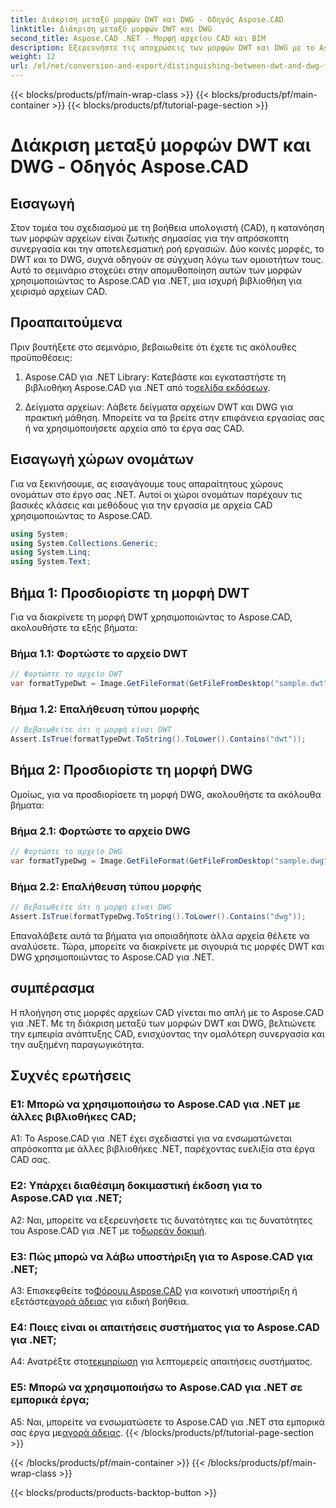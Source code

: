 ```yaml
---
title: Διάκριση μεταξύ μορφών DWT και DWG - Οδηγός Aspose.CAD
linktitle: Διάκριση μεταξύ μορφών DWT και DWG
second_title: Aspose.CAD .NET - Μορφή αρχείου CAD και BIM
description: Εξερευνήστε τις αποχρώσεις των μορφών DWT και DWG με το Aspose.CAD για .NET. Διακρίνετε μεταξύ αυτών των τύπων αρχείων CAD χωρίς κόπο.
weight: 12
url: /el/net/conversion-and-export/distinguishing-between-dwt-and-dwg-formats/
---
```


{{< blocks/products/pf/main-wrap-class >}}
{{< blocks/products/pf/main-container >}}
{{< blocks/products/pf/tutorial-page-section >}}

# Διάκριση μεταξύ μορφών DWT και DWG - Οδηγός Aspose.CAD

## Εισαγωγή

Στον τομέα του σχεδιασμού με τη βοήθεια υπολογιστή (CAD), η κατανόηση των μορφών αρχείων είναι ζωτικής σημασίας για την απρόσκοπτη συνεργασία και την αποτελεσματική ροή εργασιών. Δύο κοινές μορφές, το DWT και το DWG, συχνά οδηγούν σε σύγχυση λόγω των ομοιοτήτων τους. Αυτό το σεμινάριο στοχεύει στην απομυθοποίηση αυτών των μορφών χρησιμοποιώντας το Aspose.CAD για .NET, μια ισχυρή βιβλιοθήκη για χειρισμό αρχείων CAD.

## Προαπαιτούμενα

Πριν βουτήξετε στο σεμινάριο, βεβαιωθείτε ότι έχετε τις ακόλουθες προϋποθέσεις:

1.  Aspose.CAD για .NET Library: Κατεβάστε και εγκαταστήστε τη βιβλιοθήκη Aspose.CAD για .NET από το[σελίδα εκδόσεων](https://releases.aspose.com/cad/net/).

2. Δείγματα αρχείων: Λάβετε δείγματα αρχείων DWT και DWG για πρακτική μάθηση. Μπορείτε να τα βρείτε στην επιφάνεια εργασίας σας ή να χρησιμοποιήσετε αρχεία από τα έργα σας CAD.

## Εισαγωγή χώρων ονομάτων

Για να ξεκινήσουμε, ας εισαγάγουμε τους απαραίτητους χώρους ονομάτων στο έργο σας .NET. Αυτοί οι χώροι ονομάτων παρέχουν τις βασικές κλάσεις και μεθόδους για την εργασία με αρχεία CAD χρησιμοποιώντας το Aspose.CAD.

```csharp
using System;
using System.Collections.Generic;
using System.Linq;
using System.Text;
```

## Βήμα 1: Προσδιορίστε τη μορφή DWT

Για να διακρίνετε τη μορφή DWT χρησιμοποιώντας το Aspose.CAD, ακολουθήστε τα εξής βήματα:

### Βήμα 1.1: Φορτώστε το αρχείο DWT

```csharp
// Φορτώστε το αρχείο DWT
var formatTypeDwt = Image.GetFileFormat(GetFileFromDesktop("sample.dwt"));
```

### Βήμα 1.2: Επαλήθευση τύπου μορφής

```csharp
// Βεβαιωθείτε ότι η μορφή είναι DWT
Assert.IsTrue(formatTypeDwt.ToString().ToLower().Contains("dwt"));
```

## Βήμα 2: Προσδιορίστε τη μορφή DWG

Ομοίως, για να προσδιορίσετε τη μορφή DWG, ακολουθήστε τα ακόλουθα βήματα:

### Βήμα 2.1: Φορτώστε το αρχείο DWG

```csharp
// Φορτώστε το αρχείο DWG
var formatTypeDwg = Image.GetFileFormat(GetFileFromDesktop("sample.dwg"));
```

### Βήμα 2.2: Επαλήθευση τύπου μορφής

```csharp
// Βεβαιωθείτε ότι η μορφή είναι DWG
Assert.IsTrue(formatTypeDwg.ToString().ToLower().Contains("dwg"));
```

Επαναλάβετε αυτά τα βήματα για οποιαδήποτε άλλα αρχεία θέλετε να αναλύσετε. Τώρα, μπορείτε να διακρίνετε με σιγουριά τις μορφές DWT και DWG χρησιμοποιώντας το Aspose.CAD για .NET.

## συμπέρασμα

Η πλοήγηση στις μορφές αρχείων CAD γίνεται πιο απλή με το Aspose.CAD για .NET. Με τη διάκριση μεταξύ των μορφών DWT και DWG, βελτιώνετε την εμπειρία ανάπτυξης CAD, ενισχύοντας την ομαλότερη συνεργασία και την αυξημένη παραγωγικότητα.

## Συχνές ερωτήσεις

### Ε1: Μπορώ να χρησιμοποιήσω το Aspose.CAD για .NET με άλλες βιβλιοθήκες CAD;

A1: Το Aspose.CAD για .NET έχει σχεδιαστεί για να ενσωματώνεται απρόσκοπτα με άλλες βιβλιοθήκες .NET, παρέχοντας ευελιξία στα έργα CAD σας.

### Ε2: Υπάρχει διαθέσιμη δοκιμαστική έκδοση για το Aspose.CAD για .NET;

 A2: Ναι, μπορείτε να εξερευνήσετε τις δυνατότητες και τις δυνατότητες του Aspose.CAD για .NET με το[δωρεάν δοκιμή](https://releases.aspose.com/).

### Ε3: Πώς μπορώ να λάβω υποστήριξη για το Aspose.CAD για .NET;

 A3: Επισκεφθείτε το[Φόρουμ Aspose.CAD](https://forum.aspose.com/c/cad/19) για κοινοτική υποστήριξη ή εξετάστε[αγορά άδειας](https://purchase.aspose.com/buy) για ειδική βοήθεια.

### Ε4: Ποιες είναι οι απαιτήσεις συστήματος για το Aspose.CAD για .NET;

 A4: Ανατρέξτε στο[τεκμηρίωση](https://reference.aspose.com/cad/net/) για λεπτομερείς απαιτήσεις συστήματος.

### Ε5: Μπορώ να χρησιμοποιήσω το Aspose.CAD για .NET σε εμπορικά έργα;

 A5: Ναι, μπορείτε να ενσωματώσετε το Aspose.CAD για .NET στα εμπορικά σας έργα με[αγορά άδειας](https://purchase.aspose.com/buy).
{{< /blocks/products/pf/tutorial-page-section >}}

{{< /blocks/products/pf/main-container >}}
{{< /blocks/products/pf/main-wrap-class >}}

{{< blocks/products/products-backtop-button >}}
